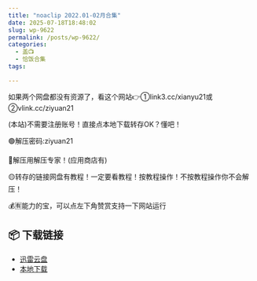 ```yaml
---
title: "noaclip 2022.01-02月合集"
date: 2025-07-18T18:48:02
slug: wp-9622
permalink: /posts/wp-9622/
categories:
  - 盖📺
  - 恰饭合集
tags:

---
```


如果两个网盘都没有资源了，看这个网站👉①link3.cc/xianyu21或②vlink.cc/ziyuan21

(本站)不需要注册账号！直接点本地下载转存OK？懂吧！

🟢解压密码:ziyuan21

🔵解压用解压专家！(应用商店有)

🟡转存的链接网盘有教程！一定要看教程！按教程操作！不按教程操作你不会解压！

💰🈶能力的宝，可以点左下角赞赏支持一下网站运行

## 📦 下载链接
- [迅雷云盘](https://blziyuan21.com/pay-download/9622?key=ddf6b0b384&down_id=0)
- [本地下载](https://blziyuan21.com/pay-download/9622?key=ddf6b0b384&down_id=1)

